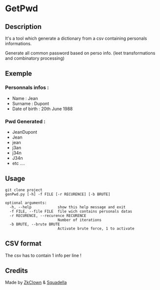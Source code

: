 # GetPwd

## Description
It's a tool which generate a dictionary from a csv containing personals informations.

Generate all common password based on perso info. (leet transformations and combinatory processing)

## Exemple

### Personnals infos :
  - Name : Jean
  - Surname : Dupont
  - Date of birth : 20th June 1988

### Pwd Generated :
  - JeanDupont
  - Jean
  - jean
  - j3an
  - j34n
  - J34n
  - etc ....

## Usage
```
git clone project
genPwd.py [-h] -f FILE [-r RECURENCE] [-b BRUTE]

optional arguments:
  -h, --help            show this help message and exit
  -f FILE, --file FILE  file wich contains personals datas
  -r RECURENCE, --recurence RECURENCE
                        Number of iterations
  -b BRUTE, --brute BRUTE
                        Activate brute force, 1 to activate
```

## CSV format
The csv has to contain 1 info per line !

## Credits
Made by [ZkClown](https://github.com/ZkClown) & [Squadella](https://github.com/Squadella)
